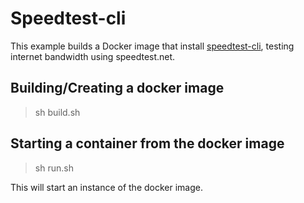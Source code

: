 # Speedtest-cli

This example builds a Docker image that install [speedtest-cli](https://pypi.org/project/speedtest-cli/), testing internet bandwidth using speedtest.net.

## Building/Creating a docker image

> sh build.sh 

## Starting a container from the docker image

> sh run.sh

This will start an instance of the docker image.
